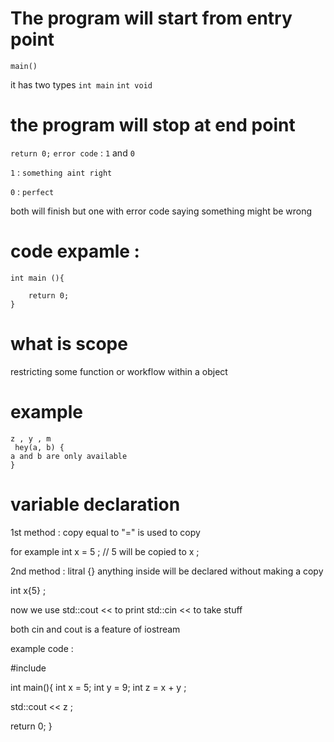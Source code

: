 # The program will start from entry point

`main()`
 
 it has two types
`int main`
`int void`
        


# the program will stop at end point
```return 0;``` 
 `error code` : `1` and `0` 

`1` : `something aint right`

`0` : `perfect`

both will finish but one with error code saying something might be wrong 


# code expamle : 
```
int main (){

    return 0;
}
```

# what is scope 
restricting some function or workflow within a object

# example
```
z , y , m
 hey(a, b) {
a and b are only available
} 
```

# variable declaration
1st method : copy 
 equal to "=" is used to copy 

for example
int x = 5 ;
// 5 will be copied to x ;

2nd method : litral
{} anything inside will be declared without making a copy 

int x{5} ;



now we use 
std::cout << to print 
std::cin << to take stuff

both cin and cout is a feature of iostream

example code : 

#include <iostream>

int main(){
int x = 5;
int y = 9;
int z = x + y ;

std::cout << z ;

return 0;
}

